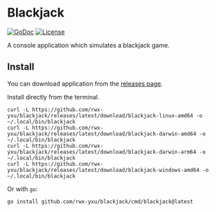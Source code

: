 # Blackjack

[![GoDoc](https://godoc.org/github.com/rwx-yxu/blackjack?status.svg)](https://godoc.org/github.com/rwx-yxu/blackjack)
[![License](https://img.shields.io/badge/license-Apache2-brightgreen.svg)](LICENSE)

A console application which simulates a blackjack game.

## Install
You can download application from the [releases
page](https://github.com/rwx-yxu/blackjack/releases).

Install directly from the terminal.

```
curl -L https://github.com/rwx-yxu/blackjack/releases/latest/download/blackjack-linux-amd64 -o ~/.local/bin/blackjack
curl -L https://github.com/rwx-yxu/blackjack/releases/latest/download/blackjack-darwin-amd64 -o ~/.local/bin/blackjack
curl -L https://github.com/rwx-yxu/blackjack/releases/latest/download/blackjack-darwin-arm64 -o ~/.local/bin/blackjack
curl -L https://github.com/rwx-yxu/blackjack/releases/latest/download/blackjack-windows-amd64 -o ~/.local/bin/blackjack
```

Or with `go`:

```
go install github.com/rwx-yxu/blackjack/cmd/blackjack@latest
```
